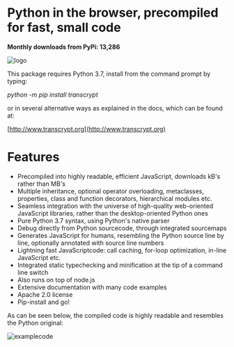 Python in the browser, precompiled for fast, small code
=======================================================
**Monthly downloads from PyPi: 13,286**

![logo](http://www.transcrypt.org/illustrations/ruler_banner2.png "")

This package requires Python 3.7, install from the command prompt by typing:

*python -m pip install transcrypt*

or in several alternative ways as explained in the docs, which can be found at:

[http://www.transcrypt.org](http://www.transcrypt.org)

Features
========

- Precompiled into highly readable, efficient JavaScript, downloads kB's rather than MB's
- Multiple inheritance, optional operator overloading, metaclasses, properties, class and function decorators, hierarchical modules etc.
- Seamless integration with the universe of high-quality web-oriented JavaScript libraries, rather than the desktop-oriented Python ones
- Pure Python 3.7 syntax, using Python's native parser
- Debug directly from Python sourcecode, through integrated sourcemaps
- Generates JavaScript for humans, resembling the Python source line by line, optionally annotated with source line numbers
- Lightning fast JavaScriptcode: call caching, for-loop optimization, in-line JavaScript etc.
- Integrated static typechecking and minification at the tip of a command line switch
- Also runs on top of node.js
- Extensive documentation with many code examples
- Apache 2.0 license
- Pip-install and go!

As can be seen below, the compiled code is highly readable and resembles the Python original:

![examplecode](http://www.transcrypt.org/illustrations/class_compare_doc.png "")
